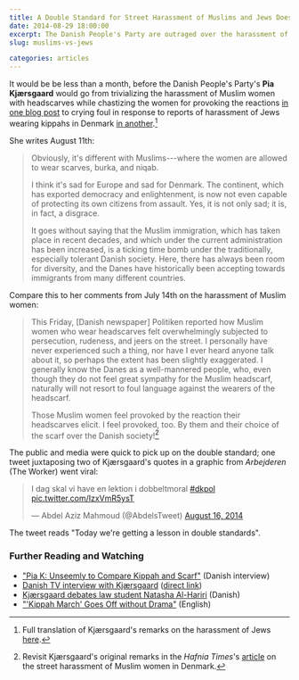 ```yaml
---
title: A Double Standard for Street Harassment of Muslims and Jews Does Not Go Unnoticed
date: 2014-08-29 18:00:00
excerpt: The Danish People's Party are outraged over the harassment of Jews in Denmark---in contrast to the party's stance on the harassment of Muslims.
slug: muslims-vs-jews

categories: articles
---
```

It would be be less than a month, before the Danish People's Party's **Pia Kjærsgaard** would go from trivializing the harassment of Muslim women with headscarves while chastizing the women for provoking the reactions [in one blog post][article] to crying foul in response to reports of harassment of Jews wearing kippahs in Denmark [in another][post].[^translation]

She writes August 11th:

>Obviously, it's different with Muslims---where the women are allowed to wear scarves, burka, and niqab.
>
>I think it's sad for Europe and sad for Denmark. The continent, which has exported democracy and enlightenment, is now not even capable of protecting its own citizens from assault. Yes, it is not only sad; it is, in fact, a disgrace.
>
>It goes without saying that the Muslim immigration, which has taken place in recent decades, and which under the current administration has been increased, is a ticking time bomb under the traditionally, especially tolerant Danish society. Here, there has always been room for diversity, and the Danes have historically been accepting towards immigrants from many different countries.

Compare this to her comments from July 14th on the harassment of Muslim women:

>This Friday, [Danish newspaper] Politiken reported how Muslim women who wear headscarves felt overwhelmingly subjected to persecution, rudeness, and jeers on the street. I personally have never experienced such a thing, nor have I ever heard anyone talk about it, so perhaps the extent has been slightly exaggerated. I generally know the Danes as a well-mannered people, who, even though they do not feel great sympathy for the Muslim headscarf, naturally will not resort to foul language against the wearers of the headscarf.
>
>Those Muslim women feel provoked by the reaction their headscarves elicit. I feel provoked, too. By them and their choice of the scarf over the Danish society![^muslims]

The public and media were quick to pick up on the double standard; one tweet juxtaposing two of Kjærsgaard's quotes in a graphic from <i>Arbejderen</i> (The Worker) went viral:

<blockquote class="twitter-tweet" lang="en">
    <p>I dag skal vi have en lektion i dobbeltmoral <a href="https://twitter.com/hashtag/dkpol?src=hash">#dkpol</a> <a href="http://t.co/IzxVmR5ysT">pic.twitter.com/IzxVmR5ysT</a></p>&mdash; Abdel Aziz Mahmoud (@AbdelsTweet) <a href="https://twitter.com/AbdelsTweet/statuses/500557753359024129">August 16, 2014</a>
</blockquote>

The tweet reads "Today we're getting a lesson in double standards".

<script async src="//platform.twitter.com/widgets.js" charset="utf-8"></script>

### Further Reading and Watching ###

* ["Pia K: Unseemly to Compare Kippah and Scarf"][interview] (Danish interview)
* [Danish TV interview with Kjærsgaard][deadline] ([direct link][deadline-direct])
* [Kjærsgaard debates law student Natasha Al-Hariri][eb-debate] (Danish)
* ["'Kippah March' Goes Off without Drama"][march] (English)


[^translation]: Full translation of Kjærsgaard's remarks on the harassment of Jews [here][translation].
[^muslims]: Revisit Kjærsgaard's original remarks in the <i>Hafnia Times</i>'s [article][article] on the street harassment of Muslim women in Denmark.

[article]: /articles/2014/07/25/danish-peoples-party-and-headscarves.html
[post]: http://politik.tv2.dk/2014-08-11-vi-skal-ikke-acceptere-gaza-i-danmark
[translation]: https://gist.github.com/ndarville/5130a558e8b649ac7019

[interview]: http://www.b.dk/politiko/pia-k-uanstaendigt-at-sammenligne-kalot-og-toerklaede
[deadline]: http://www.dr.dk/tv/se/deadline/deadline-713
[deadline-direct]: http://vpodcast.dr.dk/DR2/deadline2230/2014/deadline2230_140818223000.mp4
[eb-debate]: http://ekstrabladet.dk/nyheder/frontalt/article4974860.ece
[march]: http://www.thelocal.dk/20140816/kippah-march-goes-off-without-drama
